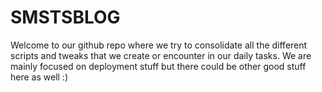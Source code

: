 # SMSTSBLOG

Welcome to our github repo where we try to consolidate all the different scripts and tweaks that we create or encounter in our daily tasks. We are mainly focused on deployment stuff but there could be other good stuff here as well :)
